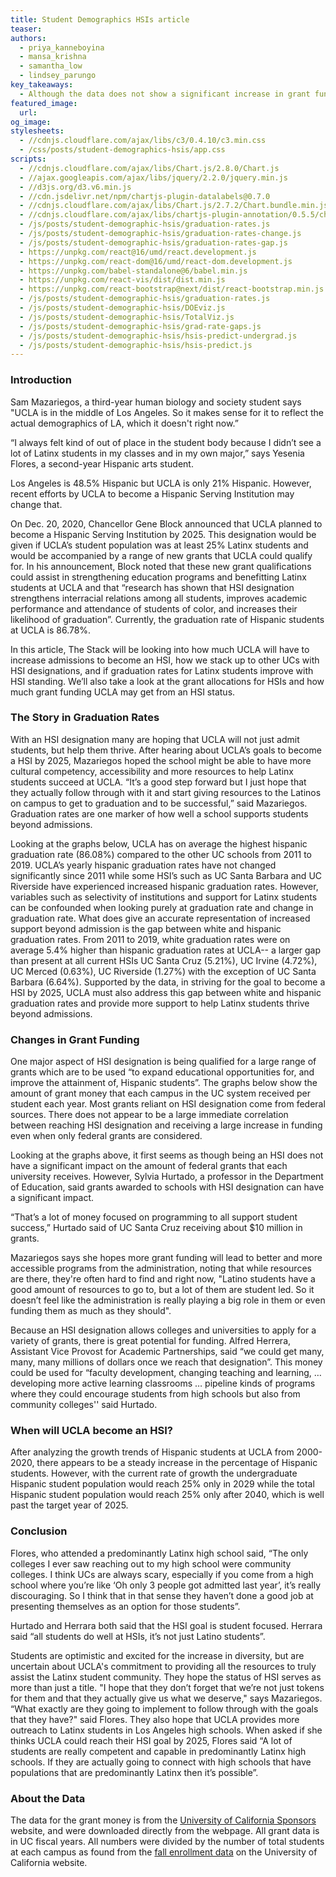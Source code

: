 ```yaml
---
title: Student Demographics HSIs article
teaser: 
authors: 
  - priya_kanneboyina
  - mansa_krishna
  - samantha_low
  - lindsey_parungo
key_takeaways:
  - Although the data does not show a significant increase in grant funding after a UC reaches HSI designation, there is the potential for millions in grant funding dedicated to student success.
featured_image:
  url: 
og_image: 
stylesheets:
  - //cdnjs.cloudflare.com/ajax/libs/c3/0.4.10/c3.min.css
  - /css/posts/student-demographics-hsis/app.css
scripts:
  - //cdnjs.cloudflare.com/ajax/libs/Chart.js/2.8.0/Chart.js
  - //ajax.googleapis.com/ajax/libs/jquery/2.2.0/jquery.min.js
  - //d3js.org/d3.v6.min.js
  - //cdn.jsdelivr.net/npm/chartjs-plugin-datalabels@0.7.0
  - //cdnjs.cloudflare.com/ajax/libs/Chart.js/2.7.2/Chart.bundle.min.js
  - //cdnjs.cloudflare.com/ajax/libs/chartjs-plugin-annotation/0.5.5/chartjs-plugin-annotation.min.js
  - /js/posts/student-demographic-hsis/graduation-rates.js 
  - /js/posts/student-demographic-hsis/graduation-rates-change.js
  - /js/posts/student-demographic-hsis/graduation-rates-gap.js
  - https://unpkg.com/react@16/umd/react.development.js
  - https://unpkg.com/react-dom@16/umd/react-dom.development.js
  - https://unpkg.com/babel-standalone@6/babel.min.js
  - https://unpkg.com/react-vis/dist/dist.min.js
  - https://unpkg.com/react-bootstrap@next/dist/react-bootstrap.min.js
  - /js/posts/student-demographic-hsis/graduation-rates.js
  - /js/posts/student-demographic-hsis/DOEviz.js
  - /js/posts/student-demographic-hsis/TotalViz.js
  - /js/posts/student-demographic-hsis/grad-rate-gaps.js
  - /js/posts/student-demographic-hsis/hsis-predict-undergrad.js
  - /js/posts/student-demographic-hsis/hsis-predict.js
---
```

### Introduction

Sam Mazariegos, a third-year human biology and society student says "UCLA is in the middle of Los Angeles. So it makes sense for it to reflect the actual demographics of LA, which it doesn't right now.”

“I always felt kind of out of place in the student body because I didn’t see a lot of Latinx students in my classes and in my own major,” says Yesenia Flores, a second-year Hispanic arts student.  

Los Angeles is 48.5% Hispanic but UCLA is only 21% Hispanic. However, recent efforts by UCLA to become a Hispanic Serving Institution may change that.


On Dec. 20, 2020, Chancellor Gene Block announced that UCLA planned to become a Hispanic Serving Institution by 2025. This designation would be given if UCLA’s student population was at least 25% Latinx students and would be accompanied by a range of new grants that UCLA could qualify for. In his announcement, Block noted that these new grant qualifications could assist in strengthening education programs and benefitting Latinx students at UCLA and that “research has shown that HSI designation strengthens interracial relations among all students, improves academic performance and attendance of students of color, and increases their likelihood of graduation”. Currently, the graduation rate of Hispanic students at UCLA is 86.78%. 

In this article, The Stack will be looking into how much UCLA will have to increase admissions to become an HSI, how we stack up to other UCs with HSI designations, and if graduation rates for Latinx students improve with HSI standing. We’ll also take a look at the grant allocations for HSIs and how much grant funding UCLA may get from an HSI status. 


### The Story in Graduation Rates

With an HSI designation many are hoping that UCLA will not just admit students, but help them thrive. After hearing about UCLA’s goals to become a HSI by 2025, Mazariegos hoped the school might be able to have more cultural competency, accessibility and more resources to help Latinx students succeed at UCLA. “It’s a good step forward but I just hope that they actually follow through with it and start giving resources to the Latinos on campus to get to graduation and to be successful,” said Mazariegos. Graduation rates are one marker of how well a school supports students beyond admissions. 

Looking at the graphs below, UCLA has on average the highest hispanic graduation rate (86.08%) compared to the other UC schools from 2011 to 2019. UCLA’s yearly hispanic graduation rates have not changed significantly since 2011 while some HSI’s such as UC Santa Barbara and UC Riverside have experienced increased hispanic graduation rates. However, variables such as selectivity of institutions and support for Latinx students can be confounded when looking purely at graduation rate and change in graduation rate.  What does give an accurate representation of increased support beyond admission is the gap between white and hispanic graduation rates. From 2011 to 2019, white graduation rates were on average 5.4% higher than hispanic graduation rates at UCLA-- a larger gap than present at all current HSIs UC Santa Cruz (5.21%), UC Irvine (4.72%), UC Merced (0.63%), UC Riverside (1.27%) with the exception of UC Santa Barbara (6.64%). Supported by the data, in striving for the goal to become a HSI by 2025, UCLA must also address this gap between white and hispanic graduation rates and provide more support to help Latinx students thrive beyond admissions. 


<div class ="rate-line">
  <canvas id="grad-rate-line"></canvas>
</div>

<div class ="rate-change">
  <canvas id="grad-rate-change"></canvas>
</div>

<div class ="rate-gap">
  <canvas id="grad-rate-gap"></canvas>
</div>


### Changes in Grant Funding

One major aspect of HSI designation is being qualified for a large range of grants which are to be used “to expand educational opportunities for, and improve the attainment of, Hispanic students”. The graphs below show the amount of grant money that each campus in the UC system received per student each year. Most grants reliant on HSI designation come from federal sources. There does not appear to be a large immediate correlation between reaching HSI designation and receiving a large increase in funding even when only federal grants are considered. 
   

<div class = "DOEViz">
        <canvas id="DOEChart"></canvas>
</div>

<div class = "TotalViz">
<canvas id = "TotalChart"></canvas>
</div>

<script src = "C:/Users/Lindsey/Desktop/Daily-Bruin/the-stack/js/posts/student-demographic-hsis/TotalViz.js"></script>
<script src = "C:/Users/Lindsey/Desktop/Daily-Bruin/the-stack/js/posts/student-demographic-hsis/DOEviz.js"></script>

Looking at the graphs above, it first seems as though being an HSI does not have a significant impact on the amount of federal grants that each university receives. However, Sylvia Hurtado, a professor in the Department of Education, said grants awarded to schools with HSI designation can have a significant impact. 

“That’s a lot of money focused on programming to all support student success,” Hurtado said  of UC Santa Cruz receiving about $10 million in grants.

Mazariegos says she hopes more grant funding will lead to better and more accessible programs from the administration, noting that while resources are there, they're often hard to find and right now, "Latino students have a good amount of resources to go to, but a lot of them are student led. So it doesn’t feel like the administration is really playing a big role in them or even funding them as much as they should". 

Because an HSI designation allows colleges and universities to apply for a variety of grants, there is great potential for funding. Alfred Herrera, Assistant Vice Provost for Academic Partnerships, said “we could get many, many, many millions of dollars once we reach that designation”. This money could be used for “faculty development, changing teaching and learning, … developing more active learning classrooms … pipeline kinds of programs where they could encourage students from high schools but also from community colleges'' said Hurtado.  

### When will UCLA become an HSI?

After analyzing the growth trends of Hispanic students at UCLA from 2000-2020, there appears to be a steady increase in the percentage of Hispanic students. However, with the current rate of growth the undergraduate Hispanic student population would reach 25% only in 2029 while the total Hispanic student population would reach 25% only after 2040, which is well past the target year of 2025.

<div class = 'undergrad-predict'>
  <canvas id = 'HSIS_Projection_Undergrad'></canvas>
</div>

<div class = 'total-predict'>
  <canvas id = 'HSIS_Projection'></canvas> 
</div>

<div class='small-line-break'></div>

### Conclusion

Flores, who attended a predominantly Latinx high school said, “The only colleges I ever saw reaching out to my high school were community colleges. I think UCs are always scary, especially if you come from a high school where you’re like ‘Oh only 3 people got admitted last year’, it’s really discouraging. So I think that in that sense they haven’t done a good job at presenting themselves as an option for those students”.  

Hurtado and Herrara both said that the HSI goal is student focused. Herrara said “all students do well at HSIs, it’s not just Latino students”. 

Students are optimistic and excited for the increase in diversity, but are uncertain about UCLA's commitment to providing all the resources to truly assist the Latinx student community. They hope the status of HSI serves as more than just a title. "I hope that they don’t forget that we’re not just tokens for them and that they actually give us what we deserve," says Mazariegos. “What exactly are they going to implement to follow through with the goals that they have?" said Flores. They also hope that UCLA provides more outreach to Latinx students in Los Angeles high schools. When asked if she thinks UCLA could reach their HSI goal by 2025, Flores said “A lot of students are really competent and capable in predominantly Latinx high schools. If they are actually going to connect with high schools that have populations that are predominantly Latinx then it’s possible”.
 

### About the Data

The data for the grant money is from the [University of California Sponsors](https://www.universityofcalifornia.edu/infocenter/sponsors) website, and were downloaded directly from the webpage. All grant data is in UC fiscal years. All numbers were divided by the number of total students at each campus as found from the [fall enrollment data](https://www.universityofcalifornia.edu/infocenter/fall-enrollment-glance) on the University of California website.